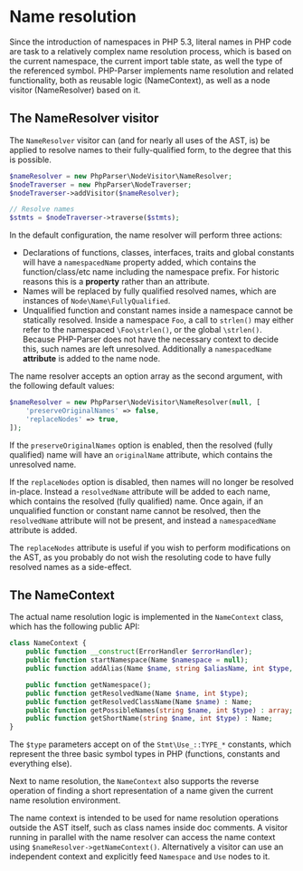 Name resolution
===============

Since the introduction of namespaces in PHP 5.3, literal names in PHP code are task to a
relatively complex name resolution process, which is based on the current namespace, the current
import table state, as well the type of the referenced symbol. PHP-Parser implements name
resolution and related functionality, both as reusable logic (NameContext), as well as a node
visitor (NameResolver) based on it.

The NameResolver visitor
------------------------

The `NameResolver` visitor can (and for nearly all uses of the AST, is) be applied to resolve names
to their fully-qualified form, to the degree that this is possible.

```php
$nameResolver = new PhpParser\NodeVisitor\NameResolver;
$nodeTraverser = new PhpParser\NodeTraverser;
$nodeTraverser->addVisitor($nameResolver);

// Resolve names
$stmts = $nodeTraverser->traverse($stmts);
```

In the default configuration, the name resolver will perform three actions:

 * Declarations of functions, classes, interfaces, traits and global constants will have a
   `namespacedName` property added, which contains the function/class/etc name including the
   namespace prefix. For historic reasons this is a **property** rather than an attribute.
 * Names will be replaced by fully qualified resolved names, which are instances of
   `Node\Name\FullyQualified`.
 * Unqualified function and constant names inside a namespace cannot be statically resolved. Inside
   a namespace `Foo`, a call to `strlen()` may either refer to the namespaced `\Foo\strlen()`, or
   the global `\strlen()`. Because PHP-Parser does not have the necessary context to decide this,
   such names are left unresolved. Additionally a `namespacedName` **attribute** is added to the
   name node.

The name resolver accepts an option array as the second argument, with the following default values:

```php
$nameResolver = new PhpParser\NodeVisitor\NameResolver(null, [
    'preserveOriginalNames' => false,
    'replaceNodes' => true,
]);
```

If the `preserveOriginalNames` option is enabled, then the resolved (fully qualified) name will have
an `originalName` attribute, which contains the unresolved name.

If the `replaceNodes` option is disabled, then names will no longer be resolved in-place. Instead a
`resolvedName` attribute will be added to each name, which contains the resolved (fully qualified)
name. Once again, if an unqualified function or constant name cannot be resolved, then the
`resolvedName` attribute will not be present, and instead a `namespacedName` attribute is added.

The `replaceNodes` attribute is useful if you wish to perform modifications on the AST, as you
probably do not wish the resoluting code to have fully resolved names as a side-effect.

The NameContext
---------------

The actual name resolution logic is implemented in the `NameContext` class, which has the following
public API:

```php
class NameContext {
    public function __construct(ErrorHandler $errorHandler);
    public function startNamespace(Name $namespace = null);
    public function addAlias(Name $name, string $aliasName, int $type, array $errorAttrs = []);

    public function getNamespace();
    public function getResolvedName(Name $name, int $type);
    public function getResolvedClassName(Name $name) : Name;
    public function getPossibleNames(string $name, int $type) : array;
    public function getShortName(string $name, int $type) : Name;
}
```

The `$type` parameters accept on of the `Stmt\Use_::TYPE_*` constants, which represent the three
basic symbol types in PHP (functions, constants and everything else).

Next to name resolution, the `NameContext` also supports the reverse operation of finding a short
representation of a name given the current name resolution environment.

The name context is intended to be used for name resolution operations outside the AST itself, such
as class names inside doc comments. A visitor running in parallel with the name resolver can access
the name context using `$nameResolver->getNameContext()`. Alternatively a visitor can use an
independent context and explicitly feed `Namespace` and `Use` nodes to it.